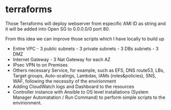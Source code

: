 # terraforms

Those Terraforms will deploy webserver from especific AMI ID as string and it will be added into Open SG to 0.0.0.0/0 port 80.

From this idea we can improve those scripts which I have locally to build up
- Entire VPC - 3 public subnets - 3 private subnets - 3 DBs subnets - 3 DMZ
- Internet Gateway - 3 Nat Gateway for each AZ
- IPsec VPN to on Premises 
- Others necessary Service, for example, such as EFS, DNS route53, LBs, Target groups, Auto-scalings, Lambdas, IAMs (roles&policies), SNS, WAF, following the necessity of the envirionment
- Adding CloudWatch logs and Dashboard to the resources
- Controller instance with Ansible to OS level installations (System Manager Automatation / Run Command) to perform simple scripts to the envirionment.

